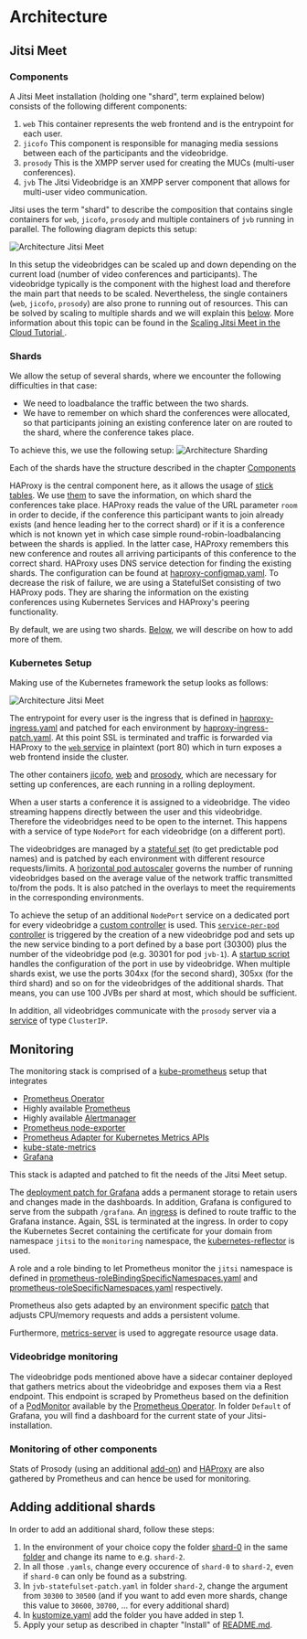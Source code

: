 # Architecture

## Jitsi Meet

### Components

A Jitsi Meet installation (holding one "shard", term explained below) consists of the following different components:

1. `web` This container represents the web frontend and is the entrypoint for each user.
2. `jicofo` This component is responsible for managing media sessions between each of the participants and the videobridge.
3. `prosody` This is the XMPP server used for creating the MUCs (multi-user conferences).
4. `jvb` The Jitsi Videobridge is an XMPP server component that allows for multi-user video communication.

Jitsi uses the term "shard" to describe the composition that contains single containers for
`web`, `jicofo`, `prosody` and multiple containers of `jvb` running in parallel. The following diagram
depicts this setup:

![Architecture Jitsi Meet](build/shard.png)

In this setup the videobridges can be scaled up and down depending on the current load
(number of video conferences and participants). The videobridge typically is the component with the highest load and
therefore the main part that needs to be scaled.
Nevertheless, the single containers (`web`, `jicofo`, `prosody`) are also prone to running out of resources.
This can be solved by scaling to multiple shards and we will explain this [below](##Shards). More information about this topic can be found in the [Scaling Jitsi Meet in the Cloud Tutorial
](https://www.youtube.com/watch?v=Jj8a6ZRgehI).

### Shards

We allow the setup of several shards, where we encounter the following difficulties in that case:

* We need to loadbalance the traffic between the two shards.
* We have to remember on which shard the conferences were allocated, so that participants joining an existing conference later on are routed to the shard, where the conference takes place.

To achieve this, we use the following setup:
![Architecture Sharding](build/jitsi_sharding.png)

Each of the shards have the structure described in the chapter [Components](##Components)

HAProxy is the central component here, as it allows the usage of [stick tables](https://www.haproxy.com/de/blog/introduction-to-haproxy-stick-tables/). We use [them](../../base/ops/loadbalancer/haproxy-configmap.yaml) to save the information, on which shard the conferences take place. HAProxy reads the value of the URL parameter `room` in order to decide, if the conference this participant wants to join already exists (and hence leading her to the correct shard) or if it is a conference which is not known yet in which case simple round-robin-loadbalancing between the shards is applied. In the latter case, HAProxy remembers this new conference and routes all arriving participants of this conference to the correct shard. HAProxy uses DNS service detection for finding the existing shards. The configuration can be found at [haproxy-configmap.yaml](../../base/ops/loadbalancer/haproxy-configmap.yaml). To decrease the risk of failure, we are using a StatefulSet consisting of two HAProxy pods. They are sharing the information on the existing conferences using Kubernetes Services and HAProxy's peering functionality.  

By default, we are using two shards. [Below](##Adding-additional-shards), we will describe on how to add more of them.

### Kubernetes Setup

Making use of the Kubernetes framework the setup looks as follows:

![Architecture Jitsi Meet](build/jitsi_meet.png)

The entrypoint for every user is the ingress that is defined in [haproxy-ingress.yaml](../../base/ops/loadbalancer/haproxy-ingress.yaml)
and patched for each environment by [haproxy-ingress-patch.yaml](../../overlays/production/ops/haproxy-ingress-patch.yaml).
At this point SSL is terminated and traffic is forwarded via HAProxy to the [`web` service](../../base/jitsi/web-service.yaml) in plaintext (port 80)
which in turn exposes a web frontend inside the cluster.

The other containers [jicofo](../../base/jitsi/jicofo-deployment.yaml), [web](../../base/jitsi/web-deployment.yaml) and [prosody](../../base/jitsi/prosody-deployment.yaml), which are necessary for setting up conferences, are each running in a rolling deployment.

When a user starts a conference it is assigned to a videobridge. The video streaming happens directly between the user
and this videobridge. Therefore the videobridges need to be open to the internet. This happens with a service of type `NodePort`
for each videobridge (on a different port).

The videobridges are managed by a [stateful set](../../base/jitsi/jvb/jvb-statefulset.yaml) (to get predictable pod names)
and is patched by each environment with different resource requests/limits.
A [horizontal pod autoscaler](../../base/jitsi/jvb/jvb-hpa.yaml) governs the number of running videobridges based on
the average value of the network traffic transmitted to/from the pods. It is also patched in the overlays to meet the requirements in the corresponding environments.

To achieve the setup of an additional `NodePort` service on a dedicated port for every videobridge a
[custom controller](https://metacontroller.app/api/decoratorcontroller/) is used.
This [`service-per-pod` controller](../../base/metacontroller/service-per-pod-configmap.yaml) is triggered by the
creation of a new videobridge pod and sets up the new service binding to a port defined by a base port (30300) plus the
number of the videobridge pod (e.g. 30301 for pod `jvb-1`). A [startup script](../../base/jitsi/jvb/jvb-entrypoint-configmap.yaml)
handles the configuration of the port in use by videobridge. When multiple shards exist, we use the ports 304xx (for the second shard), 305xx (for the third shard) and so on for the videobridges of the additional shards. That means, you can use 100 JVBs per shard at most, which should be sufficient.

In addition, all videobridges communicate with the `prosody` server via a [service](../../base/jitsi/prosody-service.yaml)
of type `ClusterIP`.

## Monitoring

The monitoring stack is comprised of a [kube-prometheus](https://github.com/coreos/kube-prometheus) setup that integrates

* [Prometheus Operator](https://github.com/coreos/prometheus-operator)
* Highly available [Prometheus](https://prometheus.io/)
* Highly available [Alertmanager](https://github.com/prometheus/alertmanager)
* [Prometheus node-exporter](https://github.com/prometheus/node_exporter)
* [Prometheus Adapter for Kubernetes Metrics APIs](https://github.com/DirectXMan12/k8s-prometheus-adapter)
* [kube-state-metrics](https://github.com/kubernetes/kube-state-metrics)
* [Grafana](https://grafana.com/)

This stack is adapted and patched to fit the needs of the Jitsi Meet setup.

The [deployment patch for Grafana](../../base/ops/monitoring/grafana-deployment-patch.yaml) adds a permanent storage to retain
users and changes made in the dashboards. In addition, Grafana is configured to serve from the subpath `/grafana`.
An [ingress](../../base/ops/monitoring/grafana-ingress.yaml) is defined to route traffic to the Grafana instance.
Again, SSL is terminated at the ingress. In order to copy the Kubernetes Secret containing the certificate for your domain from namespace `jitsi` to the `monitoring` namespace, the [kubernetes-reflector](https://github.com/emberstack/kubernetes-reflector) is used.

A role and a role binding to let Prometheus monitor the `jitsi` namespace is defined in
[prometheus-roleBindingSpecificNamespaces.yaml](../../base/ops/monitoring/prometheus-roleBindingSpecificNamespaces.yaml) and
[prometheus-roleSpecificNamespaces.yaml](../../base/ops/monitoring/prometheus-roleSpecificNamespaces.yaml) respectively.

Prometheus also gets adapted by an environment specific [patch](../../overlays/production/ops/prometheus-prometheus-patch.yaml)
that adjusts CPU/memory requests and adds a persistent volume.

Furthermore, [metrics-server](https://github.com/kubernetes-sigs/metrics-server) is used to aggregate resource usage data.

### Videobridge monitoring

The videobridge pods mentioned above have a sidecar container deployed that gathers metrics about the videobridge and
exposes them via a Rest endpoint. This endpoint is scraped by Prometheus based on the definition of a
[PodMonitor](../../base/ops/monitoring/jvb-pod-monitor.yaml) available by the
[Prometheus Operator](https://github.com/coreos/prometheus-operator#customresourcedefinitions). In folder `Default` of Grafana, you will find a dashboard for the current state of your Jitsi-installation.

### Monitoring of other components

Stats of Prosody (using an additional [add-on](https://modules.prosody.im/mod_prometheus.html)) and [HAProxy](https://www.haproxy.com/de/blog/haproxy-exposes-a-prometheus-metrics-endpoint/) are also gathered by Prometheus and can hence be used for monitoring.

## Adding additional shards

In order to add an additional shard, follow these steps:

1. In the environment of your choice copy the folder [shard-0](../../overlays/production/shard-0) in the same [folder](../../overlays/production/) and change its name to e.g. `shard-2`.
2. In all those `.yamls`, change every occurence of `shard-0` to `shard-2`, even if `shard-0` can only be found as a substring.
3. In `jvb-statefulset-patch.yaml` in folder `shard-2`, change the argument from `30300` to `30500` (and if you want to add even more shards, change this value to `30600`, `30700`, ... for every additional shard)
4. In [kustomize.yaml](../../overlays/production/kustomization.yaml) add the folder you have added in step 1.
5. Apply your setup as described in chapter "Install" of [README.md](../../README.md).
